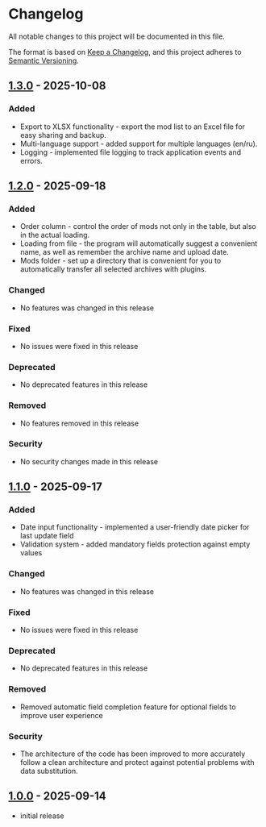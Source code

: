 ﻿# Changelog

All notable changes to this project will be documented in this file.

The format is based on [Keep a Changelog],
and this project adheres to [Semantic Versioning].

## [1.3.0] - 2025-10-08

### Added
- Export to XLSX functionality - export the mod list to an Excel file for easy sharing and backup.
- Multi-language support - added support for multiple languages (en/ru).
- Logging - implemented file logging to track application events and errors.

## [1.2.0] - 2025-09-18

### Added

- Order column - control the order of mods not only in the table, but also in the actual loading.
- Loading from file - the program will automatically suggest a convenient name, as well as remember the archive name and upload date.
- Mods folder - set up a directory that is convenient for you to automatically transfer all selected archives with plugins.

### Changed

- No features was changed in this release

### Fixed

- No issues were fixed in this release

### Deprecated

- No deprecated features in this release

### Removed

- No features removed in this release

### Security

- No security changes made in this release


## [1.1.0] - 2025-09-17

### Added

- Date input functionality - implemented a user-friendly date picker for last update field
- Validation system - added mandatory fields protection against empty values

### Changed

- No features was changed in this release

### Fixed

- No issues were fixed in this release

### Deprecated

- No deprecated features in this release

### Removed

- Removed automatic field completion feature for optional fields to improve user experience

### Security

- The architecture of the code has been improved to more accurately follow a clean architecture and protect against potential problems with data substitution.

## [1.0.0] - 2025-09-14

- initial release

<!-- Links -->
[keep a changelog]: https://keepachangelog.com/en/1.0.0/
[semantic versioning]: https://semver.org/spec/v2.0.0.html

<!-- Versions -->
[1.3.0]:  https://github.com/VidyakinIvan/Modding-Assistant/compare/Modding-Assistant%2Fv1.2.0...HEAD
[1.2.0]: https://github.com/VidyakinIvan/Modding-Assistant/compare/Modding-Assistant%2Fv1.1.0...Modding-Assistant%2Fv1.2.0
[1.1.0]: https://github.com/VidyakinIvan/Modding-Assistant/compare/Modding-Assistant%2Fv1.0.0...Modding-Assistant%2Fv1.1.0
[1.0.0]: https://github.com/VidyakinIvan/Modding-Assistant/releases/tag/Modding-Assistant%2Fv1.0.0
